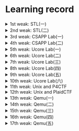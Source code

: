 # Learning record

<details>
<summary>1st weak: STL(一)</summary>


- 弄完STL vector
- 补C++
- 南大计算机基础

</details>

<details>
<summary>2nd weak: STL(二)</summary>


- 弄完STL list tree
- csapp 看到 2.3.2

</details>

<details>
<summary>3rd weak: CSAPP Lab(一)</summary>


- Data Lab
- Bomb Lab
- Attack Lab
- Cache Lab

</details>

<details>
<summary>4th weak: CSAPP Lab(二)</summary>


- Malloc Lab
- Shell Lab

</details>

<details>
<summary>5th weak: Ucore Lab(一)</summary>
- 看完csapp
- Ucore Lab1


</details>

<details>
<summary>6th weak: Ucore Lab(二)</summary>


- Ucore Lab2-6
- Ucore 扩展做到 Lab1

</details>

<details>
<summary>7th weak: Ucore Lab(三)</summary>


- Ucore Lab7
- Ucore 扩展做到 Lab5

</details>

<details>
<summary>8th weak: Ucore Lab(四)</summary>


- Ucore Lab8
- Ucore 扩展做到 Lab7
- 整理6个关于整数/浮点数的CVE漏洞

</details>

<details>
<summary>9th weak: Ucore Lab(五)</summary>


- Ucore Lab 8 扩展
- 复现DirtyCow
- Makefile
- Google CTF sprint

</details>

<details>
<summary>10th weak: Ucore Lab(六)</summary>


- Ucore Lab 8 扩展
- 复现DirtyCow
- Makefile
- Google CTF sprint

</details>

<details>
<summary>11th weak: Unix and P4CTF</summary>


- P4CTF KVM
- Unix 第一章

</details>

<details>
<summary>12th weak: Unix and PlaidCTF</summary>


- PlaidCTF sandybox
- Unix 第四章

</details>

<details>
<summary>13th weak: Qemu(一)</summary>


- Blizzard CTF
- Qemu 2.3
- ELF解析器

</details>

<details>
<summary>14th weak: Qemu(二)</summary>


- Rdb调试器
- Qemu 2.5

</details>

<details>
<summary>15th weak: Qemu(三)</summary>


- Qemu 3
- HITB CTF
- C语言实现面向对象
- 搭建漏洞复现环境

</details>

<details>
<summary>16th weak: Qemu(四)</summary>


- day1: 搭建漏洞复现环境
- day2: 搭建漏洞复现环境
- day3: 复现CVE-2015-5156 写完 poc 和 exp
- day4: 复现CVE-2015-7504 分析完漏洞成因和执行流程
- day5: 复现CVE-2015-7504 写完 poc 由于涉及一个crc校验所以exp没有写出来
- day6: GACTF babyqemu
- day7: N1CTF Kemu 尝试做了一下  没做出来

</details>

<details>
<summary>17th weak: Qemu(五)</summary>



- day1: N1CTF Kemu 没做完
- day2: 2019 Qwb Qwct
- day3: 看c++ prime 刷了两道LeetCode的简单题
- day4: Pwnable.tw两道题
- day5: N1CTF Kemu 收尾
- day6: Qemu/KVM 那本书 + 读/抄源码
- day7: Qemu/KVM 那本书 + 读/抄源码

